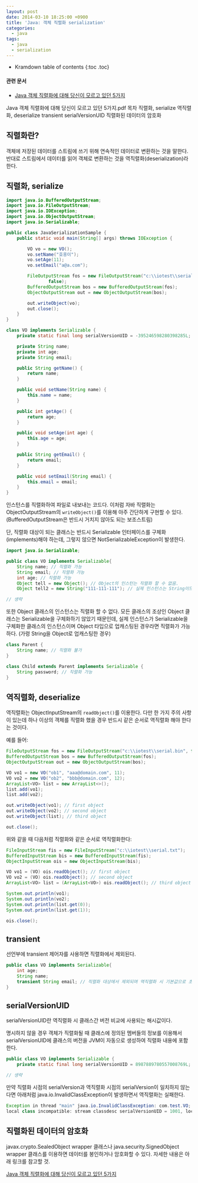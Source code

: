 ```yaml
---
layout: post
date: 2014-03-10 18:25:00 +0900
title: 'Java: 객체 직렬화 serialization'
categories:
  - java
tags:
  - java
  - serialization
---
```


* Kramdown table of contents
{:toc .toc}

#### 관련 문서

- [Java 객체 직렬화에 대해 당신이 모르고 있던 5가지](https://www.google.com/url?sa=t&rct=j&q=&esrc=s&source=web&cd=1&cad=rja&uact=8&ved=2ahUKEwj02-n5ppffAhUBWbwKHUq9CgEQFjAAegQIBxAC&url=http%3A%2F%2Fcfile30.uf.tistory.com%2Fattach%2F26613D375537C8D71B6149&usg=AOvVaw0d13LGC4OGxmQj2UCEE2jC)


 Java 객체 직렬화에 대해 당신이 모르고 있던 5가지.pdf
목차
직렬화, serialize
역직렬화, deserialize
transient
serialVersionUID
직렬화된 데이터의 암호화

## 직렬화란?

객체에 저장된 데이터를 스트림에 쓰기 위해 연속적인 데이터로 변환하는 것을 말한다. 반대로 스트림에서 데이터를 읽어 객체로 변환하는 것을 역직렬화(deserialization)라 한다.

## 직렬화, serialize

```java
import java.io.BufferedOutputStream;
import java.io.FileOutputStream;
import java.io.IOException;
import java.io.ObjectOutputStream;
import java.io.Serializable;

public class JavaSerializationSample {
    public static void main(String[] args) throws IOException {

        VO vo = new VO();
        vo.setName("호옹이");
        vo.setAge(11);
        vo.setEmail("a@a.com");

        FileOutputStream fos = new FileOutputStream("c:\\iotest\\serial.txt",
                false);
        BufferedOutputStream bos = new BufferedOutputStream(fos);
        ObjectOutputStream out = new ObjectOutputStream(bos);

        out.writeObject(vo);
        out.close();
    }
}

class VO implements Serializable {
    private static final long serialVersionUID = -395246598280398285L;

    private String name;
    private int age;
    private String email;

    public String getName() {
        return name;
    }

    public void setName(String name) {
        this.name = name;
    }

    public int getAge() {
        return age;
    }

    public void setAge(int age) {
        this.age = age;
    }

    public String getEmail() {
        return email;
    }

    public void setEmail(String email) {
        this.email = email;
    }
}
```

인스턴스를 직렬화하여 파일로 내보내는 코드다. 이처럼 자바 직렬화는 ObjectOutputStream의 `writeObject()`를 이용해 아주 간단하게 구현할 수 있다.(BufferedOutputStream은 반드시 거치지 않아도 되는 보조스트림)

단, 직렬화 대상이 되는 클래스는 반드시 Serializable 인터페이스를 구체화(implements)해야 하는데, 그렇지 않으면 NotSerializableException이 발생한다.

```java
import java.io.Serializable;

public class VO implements Serializable{
    String name; // 직렬화 가능
    String email; // 직렬화 가능
    int age; // 직렬화 가능
    Object tell = new Object(); // Object의 인스턴는 직렬화 할 수 없음.
    Object tell2 = new String("111-111-111"); // 실제 인스턴스는 String이므로 직렬화 가능

// 생략
```

또한 Object 클래스의 인스턴스는 직렬화 할 수 없다. 모든 클래스의 조상인 Object 클래스는 Serializable을 구체화하기 않았기 때문인데, 실제 인스턴스가 Serializable을 구체화한 클래스의 인스턴스이며 Object 타입으로 업캐스팅된 경우라면 직렬화가 가능하다. (가령 String을 Object로 업캐스팅한 경우)

```java
class Parent {
    String name; // 직렬화 불가
}

class Child extends Parent implements Serializable {
    String password; // 직렬화 가능
}
```

## 역직렬화, deserialize

역직렬화는 ObjectInputStream의 `readObject()`를 이용한다. 다만 한 가지 주의 사항이 있는데 하나 이상의 객체를 직렬화 했을 경우 반드시 같은 순서로 역직렬화 해야 한다는 것이다.

예를 들어:

```java
FileOutputStream fos = new FileOutputStream("c:\\iotest\\serial.bin", false);
BufferedOutputStream bos = new BufferedOutputStream(fos);
ObjectOutputStream out = new ObjectOutputStream(bos);

VO vo1 = new VO("ob1", "aaa@domain.com", 11);
VO vo2 = new VO("ob2", "bbb@domain.com", 12);
ArrayList<VO> list = new ArrayList<>();
list.add(vo1);
list.add(vo2);

out.writeObject(vo1); // first object
out.writeObject(vo2); // second object
out.writeObject(list); // third object

out.close();
```

위와 같을 때 다음처럼 직렬화와 같은 순서로 역직렬화한다:

```java
FileInputStream fis = new FileInputStream("c:\\iotest\\serial.txt");
BufferedInputStream bis = new BufferedInputStream(fis);
ObjectInputStream ois = new ObjectInputStream(bis);

VO vo1 = (VO) ois.readObject(); // first object
VO vo2 = (VO) ois.readObject(); // second object
ArrayList<VO> list = (ArrayList<VO>) ois.readObject(); // third object

System.out.println(vo1);
System.out.println(vo2);
System.out.println(list.get(0));
System.out.println(list.get(1));

ois.close();
```

## transient

선언부에 transient 제어자를 사용하면 직렬화에서 제외된다.

```java
public class VO implements Serializable{
    int age;
    String name;
    transient String email; // 직렬화 대상에서 제외되며 역직렬화 시 기본값으로 초기화된다.
}
```

## serialVersionUID

serialVersionUID란 역직렬화 시 클래스간 버전 비교에 사용되는 해시값이다.

명시하지 않을 경우 객체가 직렬화될 때 클래스에 정의된 멤버들의 정보를 이용해서 serialVersionUID에 클래스의 버전을 JVM이 자동으로 생성하여 직렬화 내용에 포함한다.

```java
public class VO implements Serializable {
    private static final long serialVersionUID = 8987889780557008769L;

// 생략
```

만약 직렬화 시점의 serialVersion과 역직렬화 시점의 serialVersion이 일치하지 않는다면 아래처럼 java.io.InvalidClassException이 발생하면서 역직렬화는 실패한다.

```java
Exception in thread "main" java.io.InvalidClassException: com.test.VO;
local class incompatible: stream classdesc serialVersionUID = 1001, local class serialVersionUID = 1002
```

## 직렬화된 데이터의 암호화

javax.crypto.SealedObject wrapper 클래스나 java.security.SignedObject wrapper 클래스를 이용하면 데이터를 봉인하거나 암호화할 수 있다. 자세한 내용은 아래 링크를 참고할 것.

[Java 객체 직렬화에 대해 당신이 모르고 있던 5가지](https://www.google.com/url?sa=t&rct=j&q=&esrc=s&source=web&cd=1&cad=rja&uact=8&ved=2ahUKEwj02-n5ppffAhUBWbwKHUq9CgEQFjAAegQIBxAC&url=http%3A%2F%2Fcfile30.uf.tistory.com%2Fattach%2F26613D375537C8D71B6149&usg=AOvVaw0d13LGC4OGxmQj2UCEE2jC)
